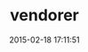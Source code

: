 ---
layout: post
title:  "vendorer"
repo:   "grosser/vendorer"
date:   2015-02-18 17:11:51
gemurl: https://github.com/grosser/vendorer
---